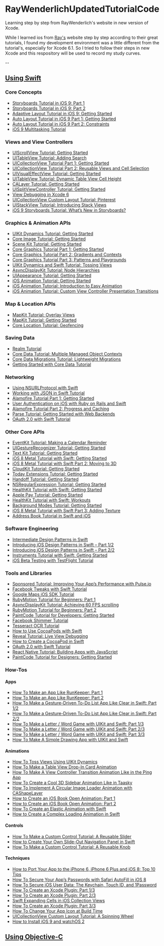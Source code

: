 RayWenderlichUpdatedTutorialCode
================================

Learning step by step from RayWenderlich's website in new version of Xcode.

  While I learned ios from [Ray's][1] website step by step according to their great tutorials, I found my development environment was a little different from the tutorial's, especially for Xcode 6.1. So I tried to follow their steps in new Xcode and this respository will be used to record my study curves.

--
## **[Using Swift][2]**
### **Core Concepts**
* [Storyboards Tutorial in iOS 9: Part 1]()
* [Storyboards Tutorial in iOS 9: Part 2]()
* [Adaptive Layout Tutorial in iOS 9: Getting Started]()
* [Auto Layout Tutorial in iOS 9 Part 1: Getting Started][6]
* [Auto Layout Tutorial in iOS 9 Part 2: Constraints][7]
* [iOS 9 Multitasking Tutorial]()  

### **Views and View Controllers**
* [UIScrollView Tutorial: Getting Started]()
* [UITableView Tutorial: Adding Search]()
* [UICollectionView Tutorial Part 1: Getting Started]()
* [UICollectionView Tutorial Part 2: Reusable Views and Cell Selection]()
* [UIVisualEffectView Tutorial: Getting Started]()
* [UITableView Tutorial: Dynamic Table View Cell Height]()
* [CALayer Tutorial: Getting Started]()
* [UISplitViewController Tutorial: Getting Started]()
* [View Debugging in Xcode 6]()
* [UICollectionView Custom Layout Tutorial: Pinterest]()
* [UIStackView Tutorial: Introducing Stack Views][19]
* [iOS 9 Storyboards Tutorial: What’s New in Storyboards?][20]


### **Graphics & Animation APIs**
* [UIKit Dynamics Tutorial: Getting Started]()
* [Core Image Tutorial: Getting Started]()
* [Scene Kit Tutorial: Getting Started]()
* [Core Graphics Tutorial Part 1: Getting Started]()
* [Core Graphics Tutorial Part 2: Gradients and Contexts]()
* [Core Graphics Tutorial Part 3: Patterns and Playgrounds]()
* [UIKit Dynamics and Swift Tutorial: Tossing Views]()
* [AsyncDisplayKit Tutorial: Node Hierarchies]()
* [UIAppearance Tutorial: Getting Started]()
* [iOS Animation Tutorial: Getting Started]()
* [iOS Animation Tutorial: Introduction to Easy Animation]()
* [iOS Animation Tutorial: Custom View Controller Presentation Transitions]()

### **Map & Location APIs**
* [MapKit Tutorial: Overlay Views]()
* [MapKit Tutorial: Getting Started]()
* [Core Location Tutorial: Geofencing]()

### **Saving Data**
* [Realm Tutorial]()
* [Core Data Tutorial: Multiple Managed Object Contexts]()
* [Core Data Migrations Tutorial: Lightweight Migrations]()
* [Getting Started with Core Data Tutorial]()


### **Networking**
* [Using NSURLProtocol with Swift]()
* [Working with JSON in Swift Tutorial]()
 * [Alamofire Tutorial Part 1: Getting Started]()
* [User Authentication on iOS with Ruby on Rails and Swift]()
* [Alamofire Tutorial Part 2: Progress and Caching]()
* [Parse Tutorial: Getting Started with Web Backends]()
* [OAuth 2.0 with Swift Tutorial]()

### **Other Core APIs**
* [EventKit Tutorial: Making a Calendar Reminder]()
* [UIGestureRecognizer Tutorial: Getting Started]()
* [Text Kit Tutorial: Getting Started]()
* [iOS 8 Metal Tutorial with Swift: Getting Started]()
* [iOS 8 Metal Tutorial with Swift Part 2: Moving to 3D]()
* [CloudKit Tutorial: Getting Started]()
* [Today Extensions Tutorial: Getting Started]()
* [Handoff Tutorial: Getting Started]()
* [NSRegularExpression Tutorial: Getting Started]()
* [HealthKit Tutorial with Swift: Getting Started]()
* [Apple Pay Tutorial: Getting Started]()
* [HealthKit Tutorial with Swift: Workouts]()
* [Background Modes Tutorial: Getting Started]()
* [iOS 8 Metal Tutorial with Swift Part 3: Adding Texture]()
* [Address Book Tutorial in Swift and iOS]()

### **Software Engineering**
* [Intermediate Design Patterns in Swift]()
* [Introducing iOS Design Patterns in Swift – Part 1/2]()
* [Introducing iOS Design Patterns in Swift – Part 2/2]()
* [Instruments Tutorial with Swift: Getting Started]()
* [iOS Beta Testing with TestFlight Tutorial]()

### **Tools and Libraries**
* [Sponsored Tutorial: Improving Your App’s Performance with Pulse.io]()
* [Facebook Tweaks with Swift Tutorial]()
* [Google Maps iOS SDK Tutorial]()
* [RubyMotion Tutorial for Beginners: Part 1]()
* [AsyncDisplayKit Tutorial: Achieving 60 FPS scrolling]()
* [RubyMotion Tutorial for Beginners: Part 2]()
* [PaintCode Tutorial for Developers: Getting Started]()
* [Facebook Shimmer Tutorial]()
* [Tesseract OCR Tutorial]()
* [How to Use CocoaPods with Swift]()
* [Reveal Tutorial: Live View Debugging]()
* [How to Create a CocoaPod in Swift]()
* [OAuth 2.0 with Swift Tutorial]()
* [React Native Tutorial: Building Apps with JavaScript]()
* [PaintCode Tutorial for Designers: Getting Started]()

### **How-Tos**
#### **Apps**
* [How To Make an App Like RunKeeper: Part 1]()
* [How To Make an App Like RunKeeper: Part 2]()
* [How To Make a Gesture-Driven To-Do List App Like Clear in Swift: Part 1/2]()
* [How To Make a Gesture-Driven To-Do List App Like Clear in Swift: Part 2/2]()
* [How To Make a Letter / Word Game with UIKit and Swift: Part 1/3]()
* [How To Make a Letter / Word Game with UIKit and Swift: Part 2/3]()
* [How To Make a Letter / Word Game with UIKit and Swift: Part 3/3]()
* [How To Make A Simple Drawing App with UIKit and Swift]()

#### **Animations**
* [How To Toss Views Using UIKit Dynamics]()
* [How To Make a Table View Drop-In Card Animation]()
* [How To Make A View Controller Transition Animation Like in the Ping App]()
* [How To Create a Cool 3D Sidebar Animation Like in Taasky]()
* [How To Implement A Circular Image Loader Animation with CAShapeLayer]()
* [How to Create an iOS Book Open Animation: Part 1]()
* [How to Create an iOS Book Open Animation: Part 2]()
* [How To Create an Elastic Animation with Swift]()
* [How to Create a Complex Loading Animation in Swift]()

#### **Controls**
* [How To Make a Custom Control Tutorial: A Reusable Slider]()
* [How to Create Your Own Slide-Out Navigation Panel in Swift]()
* [How To Make a Custom Control Tutorial: A Reusable Knob]()
#### **Techniques**
* [How to Port Your App to the iPhone 6, iPhone 6 Plus and iOS 8: Top 10 Tips]()
* [How To Secure Your App’s Passwords with Safari AutoFill in iOS 8]()
* [How To Secure iOS User Data: The Keychain, Touch ID, and 1Password]()
* [How To Create an Xcode Plugin: Part 1/3]()
* [How To Create an Xcode Plugin: Part 2/3]()
* [Swift Expanding Cells in iOS Collection Views]()
* [How To Create an Xcode Plugin: Part 3/3]()
* [How To Change Your App Icon at Build Time]()
* [UICollectionView Custom Layout Tutorial: A Spinning Wheel]()
* [How to Install iOS 9 and watchOS 2]()










## **[Using Objective-C][112]**



[1]:	http://www.raywenderlich.com/tutorials
[2]:	http://www.raywenderlich.com/category/ios
[6]:	https://github.com/qingqinghebiancao/RayWenderlichUpdatedTutorialCode/tree/master/StrutsProblem
[7]:	https://github.com/qingqinghebiancao/RayWenderlichUpdatedTutorialCode/tree/master/Constraints
[19]:	/VacationSpots
[20]:	/Prepped
[112]:	http://www.raywenderlich.com/tutorial-archive